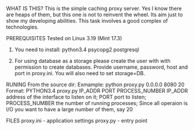 
WHAT IS THIS?
This is the simple caching proxy server. Yes I know there are heaps of them, but this one
is not to reinvent the wheel. Its aim just to show my developing abilities. This task 
involves a good complex of technologies.

PREREQUISITES
Tested on Linux 3.19 (Mint 17.3) 

1) You need to install:
    python3.4
    psycopg2
    postgresql 

2) For using database as a storage please create the user with with permission to create
databases. Provide username, password, host and port in proxy.ini. You will also need to 
set storage=DB.


RUNING
From the source dir:
Exmample:
    python proxy.py 0.0.0.0 8080 20
Format:
    PYTHON3.4 proxy.py IP_ADDR PORT PROCESS_NUMBER
    IP_ADDR address of the interface to listen on it;
    PORT port to listen;
    PROCESS_NUMBER the number of running processes; Since all operaion is I/O you want to have
a large number of them, say 20

FILES
    proxy.ini - application settings
    proxy.py - entry point
    

